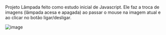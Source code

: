 Projeto Lâmpada feito como estudo inicial de Javascript. 
Ele faz a troca de imagens (lâmpada acesa e apagada) ao passar o mouse na imagem atual e ao clicar no botão ligar/desligar.

![image](https://user-images.githubusercontent.com/105018656/175161948-7e45290e-97b0-4096-a6a3-cf874680bc89.png)

